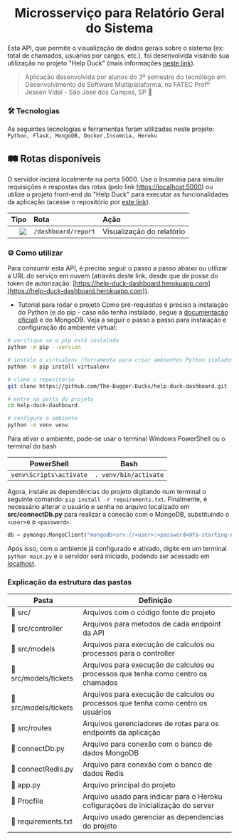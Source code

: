 <h1 align="center"> 
  Microsserviço para Relatório Geral do Sistema
</h1>

Esta API, que permite o visualização de dados gerais sobre o sistema (ex: total de chamados, usuários por cargos, etc.), foi desenvolvida visando sua utilização no projeto "Help Duck" (mais informações [neste link](https://github.com/The-Bugger-Ducks/help-duck-documentation)).

> Aplicação desenvolvida por alunos do 3º semestre do tecnólogo em Desenvolvimento de Software Multiplataforma, na FATEC Profº Jessen Vidal - São José dos Campos, SP :rocket:

### :hammer_and_wrench: Tecnologias

As seguintes tecnologias e ferramentas foram utilizadas neste projeto: `Python, Flask, MongoDB, Docker,Insomnia, Heroku`

## :railway_track: Rotas disponíveis
  
O servidor inciará localmente na porta 5000. Use o Insomnia para simular requisições e respostas das rotas (pelo link [https://localhost:5000](https://localhost:5000)) ou utilize o projeto front-end do "Help Duck" para executar as funcionalidades da aplicação (acesse o repositório por [este link](https://github.com/The-Bugger-Ducks/help-duck-web)).

<div align="center">

|                                                                    Tipo | Rota                                 | Ação                            |
| ----------------------------------------------------------------------: | :----------------------------------- | :------------------------------ |
|    [![](https://img.shields.io/badge/GET-2E8B57?style=for-the-badge)]() | `/dashboard/report`                  | Visualização do relatório       |

</div>

### :gear: Como utilizar
Para consumir esta API, é preciso seguir o passo a passo abaixo ou utilizar a URL do serviço em nuvem (através deste link, desde que de posse do token de autorização: [https://help-duck-dashboard.herokuapp.com](https://help-duck-dashboard.herokuapp.com)).

- Tutorial para rodar o projeto
Como pré-requisitos é preciso a instalação do Python (e do pip - caso não tenha instalado, segue a [documentação oficial](https://pip.pypa.io/en/stable/installing/)) e do MongoDB. Veja a seguir o passo a passo para instalação e configuração do ambiente virtual:

```bash
# verifique se o pip está instalado
python -m pip --version

# instale o virtualenv (ferramenta para criar ambientes Python isolados)
python -m pip install virtualenv

# clone o repositório
git clone https://github.com/The-Bugger-Ducks/help-duck-dashboard.git

# entre na pasta do projeto
cd help-duck-dashboard

# configure o ambiente
python -m venv venv
```

Para ativar o ambiente, pode-se usar o terminal Windows PowerShell ou o terminal do bash
<div align="center">
  
| PowerShell                  | Bash                      |
|:---------------------------:|:-------------------------:|
| ```venv\Scripts\activate``` | ```. venv/bin/activate``` |
</div>

Agora, instale as dependências do projeto digitando num terminal o seguinte comando: `pip install -r requirements.txt`. Finalmente, é necessário alterar o usuário e senha no arquivo localizado em **src/connectDb.py** para realizar a conecão com o MongoDB, substituindo o `<user>`e o `<password>`.

``` python
db = pymongo.MongoClient("mongodb+srv://<user>:<password>@fa-starting-no-sql.6vnsq.mongodb.net/")
```
Após isso, com o ambiente já configurado e ativado, digite em um terminal `python main.py` e o servidor será iniciado, podendo ser acessado em [localhost](http://localhost:5000/).

### Explicação da estrutura das pastas

| Pasta                                                     | Definição                                                                        |
| --------------------------------------------------------- | -------------------------------------------------------------------------------- |
| :open_file_folder: src/                                   | Arquivos com o código fonte do projeto                                           |
| :open_file_folder: src/controller                         | Arquivos para metodos de cada endpoint da API                                    |
| :open_file_folder: src/models                             | Arquivos para execução de calculos ou processos para o controller                |
| :open_file_folder: src/models/tickets                     | Arquivos para execução de calculos ou processos que tenha como centro os chamados|
| :open_file_folder: src/models/tickets                     | Arquivos para execução de calculos ou processos que tenha como centro os usuários|
| :open_file_folder: src/routes                             | Arquivos gerenciadores de rotas para os endpoints da aplicação                   |
| :page_facing_up: connectDb.py                             | Arquivo para conexão com o banco de dados MongoDB                                |
| :page_facing_up: connectRedis.py                          | Arquivo para conexão com o banco de dados Redis                                  |
| :page_facing_up: app.py                                   | Arquivo principal do projeto                                                     |
| :page_facing_up: Procfile                                 | Arquivo usado para indicar para o Heroku cofigurações de inicialização do server |
| :page_facing_up: requirements.txt                         | Arquivo usado gerenciar as dependencias do projeto                               |
